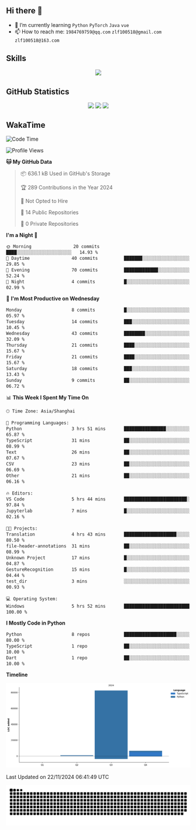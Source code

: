 ## Hi there 👋

- 🌱 I’m currently learning `Python` `PyTorch` `Java` `vue`
- 📫 How to reach me: `1984769759@qq.com` `zlf100518@gmail.com` `zlf100518@163.com`

## Skills
<div align="center"> <img src="https://skillicons.dev/icons?i=python,linux,git,github,html,css,js,ts" /> </div>

## GitHub Statistics

<div align="center">
  <img src="https://github-readme-stats.vercel.app/api?username=CloudSwordSage&show_icons=true&theme=tokyonight" />
  <img src="https://github-readme-stats.vercel.app/api/top-langs/?username=CloudSwordSage&show_icons=true&theme=tokyonight" />
  <img src="https://github-readme-activity-graph.vercel.app/graph?username=CloudSwordSage&theme=xcode" />
</div>

## WakaTime

<!--START_SECTION:waka-->
![Code Time](http://img.shields.io/badge/Code%20Time-206%20hrs%2045%20mins-blue)

![Profile Views](http://img.shields.io/badge/Profile%20Views-0-blue)

**🐱 My GitHub Data** 

> 📦 636.1 kB Used in GitHub's Storage 
 > 
> 🏆 289 Contributions in the Year 2024
 > 
> 🚫 Not Opted to Hire
 > 
> 📜 14 Public Repositories 
 > 
> 🔑 0 Private Repositories 
 > 
**I'm a Night 🦉** 

```text
🌞 Morning                20 commits          ████░░░░░░░░░░░░░░░░░░░░░   14.93 % 
🌆 Daytime                40 commits          ███████░░░░░░░░░░░░░░░░░░   29.85 % 
🌃 Evening                70 commits          █████████████░░░░░░░░░░░░   52.24 % 
🌙 Night                  4 commits           █░░░░░░░░░░░░░░░░░░░░░░░░   02.99 % 
```
📅 **I'm Most Productive on Wednesday** 

```text
Monday                   8 commits           █░░░░░░░░░░░░░░░░░░░░░░░░   05.97 % 
Tuesday                  14 commits          ███░░░░░░░░░░░░░░░░░░░░░░   10.45 % 
Wednesday                43 commits          ████████░░░░░░░░░░░░░░░░░   32.09 % 
Thursday                 21 commits          ████░░░░░░░░░░░░░░░░░░░░░   15.67 % 
Friday                   21 commits          ████░░░░░░░░░░░░░░░░░░░░░   15.67 % 
Saturday                 18 commits          ███░░░░░░░░░░░░░░░░░░░░░░   13.43 % 
Sunday                   9 commits           ██░░░░░░░░░░░░░░░░░░░░░░░   06.72 % 
```


📊 **This Week I Spent My Time On** 

```text
🕑︎ Time Zone: Asia/Shanghai

💬 Programming Languages: 
Python                   3 hrs 51 mins       ████████████████░░░░░░░░░   65.87 % 
TypeScript               31 mins             ██░░░░░░░░░░░░░░░░░░░░░░░   08.99 % 
Text                     26 mins             ██░░░░░░░░░░░░░░░░░░░░░░░   07.67 % 
CSV                      23 mins             ██░░░░░░░░░░░░░░░░░░░░░░░   06.69 % 
Other                    21 mins             ██░░░░░░░░░░░░░░░░░░░░░░░   06.16 % 

🔥 Editors: 
VS Code                  5 hrs 44 mins       ████████████████████████░   97.84 % 
Jupyterlab               7 mins              █░░░░░░░░░░░░░░░░░░░░░░░░   02.16 % 

🐱‍💻 Projects: 
Translation              4 hrs 43 mins       ████████████████████░░░░░   80.50 % 
file-header-annotations  31 mins             ██░░░░░░░░░░░░░░░░░░░░░░░   08.99 % 
Unknown Project          17 mins             █░░░░░░░░░░░░░░░░░░░░░░░░   04.87 % 
GestureRecognition       15 mins             █░░░░░░░░░░░░░░░░░░░░░░░░   04.44 % 
test_dir                 3 mins              ░░░░░░░░░░░░░░░░░░░░░░░░░   00.93 % 

💻 Operating System: 
Windows                  5 hrs 52 mins       █████████████████████████   100.00 % 
```

**I Mostly Code in Python** 

```text
Python                   8 repos             ████████████████████░░░░░   80.00 % 
TypeScript               1 repo              ██░░░░░░░░░░░░░░░░░░░░░░░   10.00 % 
Dart                     1 repo              ██░░░░░░░░░░░░░░░░░░░░░░░   10.00 % 
```



**Timeline**

![Lines of Code chart](https://raw.githubusercontent.com/CloudSwordSage/CloudSwordSage/main/assets/bar_graph.png)


 Last Updated on 22/11/2024 06:41:49 UTC
<!--END_SECTION:waka-->

<div align="center"><img src="./assets/github-snake-dark.svg" /></div>

